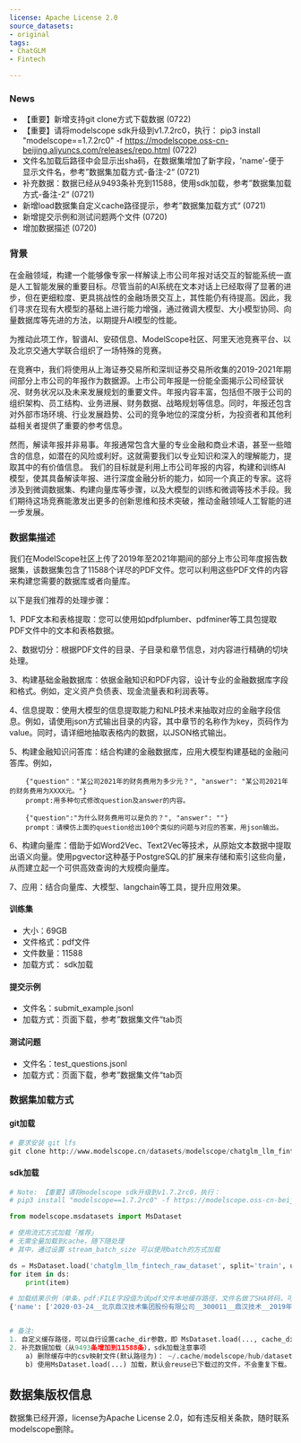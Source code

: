 ```yaml
---
license: Apache License 2.0
source_datasets:
- original 
tags:
- ChatGLM
- Fintech

---
```


### News
- 【重要】新增支持git clone方式下载数据  (0722)
- 【重要】请将modelscope sdk升级到v1.7.2rc0，执行： pip3 install "modelscope==1.7.2rc0" -f https://modelscope.oss-cn-beijing.aliyuncs.com/releases/repo.html    (0722)
- 文件名加载后路径中会显示出sha码，在数据集增加了新字段，'name'-便于显示文件名，参考”数据集加载方式-备注-2“    (0721)
- 补充数据：数据已经从9493条补充到11588，使用sdk加载，参考”数据集加载方式-备注-2“    (0721)
- 新增load数据集自定义cache路径提示，参考”数据集加载方式“  (0721)
- 新增提交示例和测试问题两个文件  (0720)
- 增加数据描述  (0720)


### 背景
在金融领域，构建一个能够像专家一样解读上市公司年报对话交互的智能系统一直是人工智能发展的重要目标。尽管当前的AI系统在文本对话上已经取得了显著的进步，但在更细粒度、更具挑战性的金融场景交互上，其性能仍有待提高。因此，我们寻求在现有大模型的基础上进行能力增强，通过微调大模型、大小模型协同、向量数据库等先进的方法，以期提升AI模型的性能。

为推动此项工作，智谱AI、安硕信息、ModelScope社区、阿里天池竞赛平台、以及北京交通大学联合组织了一场特殊的竞赛。

在竞赛中，我们将使用从上海证券交易所和深圳证券交易所收集的2019-2021年期间部分上市公司的年报作为数据源。上市公司年报是一份能全面揭示公司经营状况、财务状况以及未来发展规划的重要文件。年报内容丰富，包括但不限于公司的组织架构、员工结构、业务进展、财务数据、战略规划等信息。同时，年报还包含对外部市场环境、行业发展趋势、公司的竞争地位的深度分析，为投资者和其他利益相关者提供了重要的参考信息。

然而，解读年报并非易事。年报通常包含大量的专业金融和商业术语，甚至一些暗含的信息，如潜在的风险或利好。这就需要我们以专业知识和深入的理解能力，提取其中的有价值信息。
我们的目标就是利用上市公司年报的内容，构建和训练AI模型，使其具备解读年报、进行深度金融分析的能力，如同一个真正的专家。这将涉及到微调数据集、构建向量库等步骤，以及大模型的训练和微调等技术手段。我们期待这场竞赛能激发出更多的创新思维和技术突破，推动金融领域人工智能的进一步发展。


### 数据集描述
我们在ModelScope社区上传了2019年至2021年期间的部分上市公司年度报告数据集，该数据集包含了11588个详尽的PDF文件。您可以利用这些PDF文件的内容来构建您需要的数据库或者向量库。

以下是我们推荐的处理步骤：

1、PDF文本和表格提取：您可以使用如pdfplumber、pdfminer等工具包提取PDF文件中的文本和表格数据。

2、数据切分：根据PDF文件的目录、子目录和章节信息，对内容进行精确的切块处理。

3、构建基础金融数据库：依据金融知识和PDF内容，设计专业的金融数据库字段和格式。例如，定义资产负债表、现金流量表和利润表等。

4、信息提取：使用大模型的信息提取能力和NLP技术来抽取对应的金融字段信息。例如，请使用json方式输出目录的内容，其中章节的名称作为key，页码作为value。同时，请详细地抽取表格内的数据，以JSON格式输出。

5、构建金融知识问答库：结合构建的金融数据库，应用大模型构建基础的金融问答库。例如，
```
    {"question"："某公司2021年的财务费用为多少元？", "answer": "某公司2021年的财务费用为XXXX元。"}
    prompt:用多种句式修改question及answer的内容。

    {"question":"为什么财务费用可以是负的？", "answer": ""}
    prompt：请模仿上面的question给出100个类似的问题与对应的答案，用json输出。
 ```
 
6、构建向量库：借助于如Word2Vec、Text2Vec等技术，从原始文本数据中提取出语义向量。使用pgvector这种基于PostgreSQL的扩展来存储和索引这些向量，从而建立起一个可供高效查询的大规模向量库。

7、应用：结合向量库、大模型、langchain等工具，提升应用效果。


#### 训练集
- 大小：69GB
- 文件格式：pdf文件
- 文件数量：11588
- 加载方式： sdk加载

#### 提交示例
- 文件名：submit_example.jsonl
- 加载方式：页面下载，参考”数据集文件“tab页

#### 测试问题
- 文件名：test_questions.jsonl
- 加载方式：页面下载，参考”数据集文件“tab页



### 数据集加载方式
#### git加载
```python
# 要求安装 git lfs
git clone http://www.modelscope.cn/datasets/modelscope/chatglm_llm_fintech_raw_dataset.git
```

#### sdk加载
```python
# Note: 【重要】请将modelscope sdk升级到v1.7.2rc0，执行： 
# pip3 install "modelscope==1.7.2rc0" -f https://modelscope.oss-cn-beijing.aliyuncs.com/releases/repo.html

from modelscope.msdatasets import MsDataset

# 使用流式方式加载「推荐」
# 无需全量加载到cache，随下随处理
# 其中，通过设置 stream_batch_size 可以使用batch的方式加载

ds = MsDataset.load('chatglm_llm_fintech_raw_dataset', split='train', use_streaming=True, stream_batch_size=1)
for item in ds:
    print(item)

# 加载结果示例（单条，pdf:FILE字段值为该pdf文件本地缓存路径，文件名做了SHA转码，可以直接打开） 
{'name': ['2020-03-24__北京鼎汉技术集团股份有限公司__300011__鼎汉技术__2019年__年度报告.pdf'], 'pdf:FILE': ['~/.cache/modelscope/hub/datasets/modelscope/chatglm_llm_fintech_raw_dataset/master/data_files/430da7c46fb80d4d095a57b4fb223258ffa1afe8bf53d0484e3f2650f5904b5c']}


# 备注: 
1. 自定义缓存路径，可以自行设置cache_dir参数，即 MsDataset.load(..., cache_dir='/to/your/path')
2. 补充数据加载（从9493条增加到11588条），sdk加载注意事项
    a) 删除缓存中的csv映射文件(默认路径为)： ~/.cache/modelscope/hub/datasets/modelscope/chatglm_llm_fintech_raw_dataset/master/data_files/732dc4f3b18fc52380371636931af4c8
    b) 使用MsDataset.load(...) 加载，默认会reuse已下载过的文件，不会重复下载。


```




## 数据集版权信息
数据集已经开源，license为Apache License 2.0，如有违反相关条款，随时联系modelscope删除。
